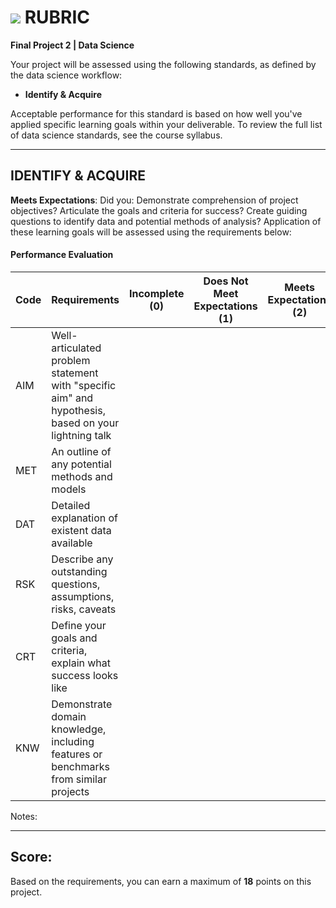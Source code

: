 # ![](https://ga-dash.s3.amazonaws.com/production/assets/logo-9f88ae6c9c3871690e33280fcf557f33.png) RUBRIC
**Final Project 2 | Data Science** 	 						

Your project will be assessed using the following standards, as defined by the data science workflow:

- **Identify & Acquire**

Acceptable performance for this standard is based on how well you've applied specific learning goals within your deliverable. To review the full list of data science standards, see the course syllabus.

---

## IDENTIFY & ACQUIRE
**Meets Expectations**: Did you: Demonstrate comprehension of project objectives? Articulate the goals and criteria for success? Create guiding questions to identify data and potential methods of analysis? Application of these learning goals will be assessed using the requirements below:

#### Performance Evaluation

| Code | Requirements | Incomplete (0) | Does Not Meet Expectations (1) | Meets Expectations (2) | Exceeds Expectations (3) |
|---|---|---|---|---|---|
| AIM | Well-articulated problem statement with "specific aim" and hypothesis, based on your lightning talk | | | | |
| MET | An outline of any potential methods and models | | | | |
| DAT | Detailed explanation of existent data available | | | | |
| RSK | Describe any outstanding questions, assumptions, risks, caveats | | | | |
| CRT | Define your goals and criteria, explain what success looks like | | | | |
| KNW | Demonstrate domain knowledge, including features or benchmarks from similar projects | | | | |


Notes:

---

## Score:
Based on the requirements, you can earn a maximum of  **18**  points on this project.
